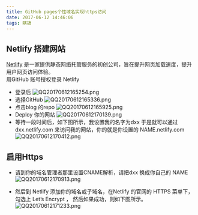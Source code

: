 ```yaml
---
title: GitHub pages个性域名实现https访问
date: 2017-06-12 14:46:06
tags: 瞎搞
---
```


## Netlify 搭建网站
[Netlify](https://www.netlify.com/) 是一家提供静态网络托管服务的初创公司，旨在提升网页加载速度，提升用户网页访问体验。  
用GitHub 账号授权登录 Netlify  

+ 登录后
 ![QQ20170612165254.png](https://tuchuang001.com/images/2017/06/12/QQ20170612165254.png)
+ 选择GitHub
 ![QQ20170612165336.png](https://tuchuang001.com/images/2017/06/12/QQ20170612165336.png)  
+ 点击blog 的repo
 ![QQ20170612165925.png](https://tuchuang001.com/images/2017/06/12/QQ20170612165925.png)
+ Deploy 你的网站
 ![QQ20170612170139.png](https://tuchuang001.com/images/2017/06/12/QQ20170612170139.png) 
+ 等待一段时间后，如下图所示，我设置我的名字为dxx 于是就可以通过 dxx.netlify.com 来访问我的网站，你的就是你设置的 NAME.netlify.com 
 ![QQ20170612170412.png](https://tuchuang001.com/images/2017/06/12/QQ20170612170412.png)
 
## 启用Https
 
+ 请到你的域名管理者那里设置CNAME解析，请把dxx 换成你自己的 NAME
![QQ20170612170913.png](https://tuchuang001.com/images/2017/06/12/QQ20170612170913.png)
 
+ 然后到 Netlify 添加你的域名或子域名，在Netlify 的官网的 HTTPS 菜单下，勾选上 Let’s Encrypt ， 然后如果成功，则如下图所示。
 ![QQ20170612171233.png](https://tuchuang001.com/images/2017/06/12/QQ20170612171233.png)
 
 